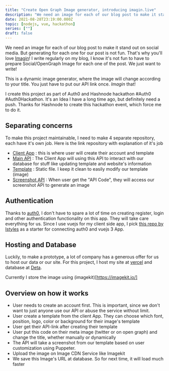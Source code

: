 ```yaml
---
title: "Create Open Graph Image generator, introducing imagin.live"
description: "We need an image for each of our blog post to make it stand out on social media. But generating for each one for our post is not fun. That's why you'll love Imagin. It's a post about how I make Imagin, dynamic open graph image generator"
date: 2021-08-28T23:19:00.000Z
topic: [nodejs, vue, hackathon]
series: [""]
draft: false
---
```

We need an image for each of our blog post to make it stand out on social media. But generating for each one for our post is not fun. That's why you'll love [Imagin](https://imagin.live/about)! I write regularly on my blog, I know it's not fun to have to prepare Social/OpenGraph Image for each one of the post. We just want to write! 

This is a dynamic image generator, where the image will change according to your title. You just have to put our API link once. *Imagin* that!

I create this project as part of Auth0 and Hashnode hackathon #Auth0  #Auth0Hackathon. It's an Idea I have a long time ago, but definitely need a push. Thanks for Hashnode to create this hackathon event, which force me to do it.










## Separating concerns

To make this project maintainable, I need to make 4 separate repository, each have it's own job. Here is the link repository with explanation of it's job

- [Client App](https://github.com/hilmanski/imagin-web) : this is where user will create their account and template
- [Main API](https://github.com/hilmanski/imagin-API) : The Client App will using this API to interact with our database for stuff like updating template and website's information
- [Template](https://github.com/hilmanski/imagin-template) :  Static file. I keep it clean to easily modify our template (image)
- [Screenshot API](https://github.com/hilmanski/imagin-screenshot) : When user get the "API Code", they will access our screenshot API to generate an image

## Authentication

Thanks to [auth0](https://auth0.com/), I don't have to spare a lot of time on creating register, login and other authentication functionality on this app. They will take care everything for us. Since I use vuejs for my client side app, I pick [this repo by Istyles](https://github.com/lstyles/vue3-auth0-sample/) as a starter for connecting auth0 and vuejs 3 App.

## Hosting and Database

Luckily, to make a prototype, a lot of company has a generous offer for us to host our data or our site. For this project, I host my site at [vercel](https://vercel.com/) and database at [Deta](deta.sh).

Currently I store the image using (imagekit)[https://imagekit.io/]

## Overview on how it works

- User needs to create an account first. This is  important, since we don't want to just anyone use our API or abuse the service without limit. 
- User create a template from the client App. They can choose which font, position, logo, color or background for their image's template
- User get their API-link after creating their template
- User put this code on their meta image (twitter or on open graph) and change the title, whether manually or dynamically
- The API will take a screenshot from our template based on user customization using Puppeter.
- Upload the image on Image CDN Service like Imagekit
- We save this Image's URL at database. So for next time, it will load much faster


